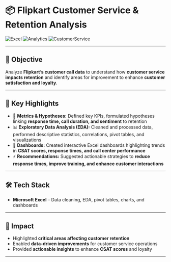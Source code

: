# 📦 Flipkart Customer Service & Retention Analysis

![Excel](https://img.shields.io/badge/Excel-Data%20Analysis-green?logo=microsoft-excel)
![Analytics](https://img.shields.io/badge/Analytics-Insights-blue)
![CustomerService](https://img.shields.io/badge/Customer%20Service-Data%20Driven-orange)

---

## 📌 Objective
Analyze **Flipkart’s customer call data** to understand how **customer service impacts retention** and identify areas for improvement to enhance **customer satisfaction and loyalty**.

---

## 🔹 Key Highlights
- 🧮 **Metrics & Hypotheses:** Defined key KPIs, formulated hypotheses linking **response time, call duration, and sentiment** to retention  
- 📊 **Exploratory Data Analysis (EDA):** Cleaned and processed data, performed descriptive statistics, correlations, pivot tables, and visualizations  
- 🎨 **Dashboards:** Created interactive Excel dashboards highlighting trends in **CSAT scores, response times, and call center performance**  
- ⚡ **Recommendations:** Suggested actionable strategies to **reduce response times, improve training, and enhance customer interactions**

---

## 🛠 Tech Stack
- **Microsoft Excel** – Data cleaning, EDA, pivot tables, charts, and dashboards  

---

## 🚀 Impact
- Highlighted **critical areas affecting customer retention**  
- Enabled **data-driven improvements** for customer service operations  
- Provided **actionable insights** to enhance **CSAT scores** and loyalty  

---


